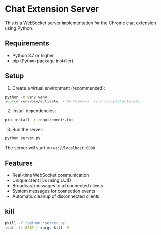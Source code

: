 # Chat Extension Server

This is a WebSocket server implementation for the Chrome chat extension using Python.

## Requirements

- Python 3.7 or higher
- pip (Python package installer)

## Setup

1. Create a virtual environment (recommended):
```bash
python -m venv venv
source venv/bin/activate  # On Windows: venv\Scripts\activate
```

2. Install dependencies:
```bash
pip install -r requirements.txt
```

3. Run the server:
```bash
python server.py
```

The server will start on `ws://localhost:8080`

## Features

- Real-time WebSocket communication
- Unique client IDs using UUID
- Broadcast messages to all connected clients
- System messages for connection events
- Automatic cleanup of disconnected clients

## kill
```bash
pkill -f "python.*server.py"
lsof -ti:8080 | xargs kill -9

```
